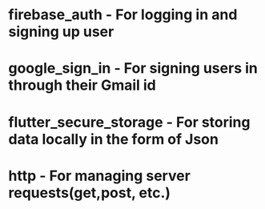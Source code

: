 # firebase_auth - For logging in and signing up user
# google_sign_in - For signing users in through their Gmail id
# flutter_secure_storage - For storing data locally in the form of Json
# http - For managing server requests(get,post, etc.)